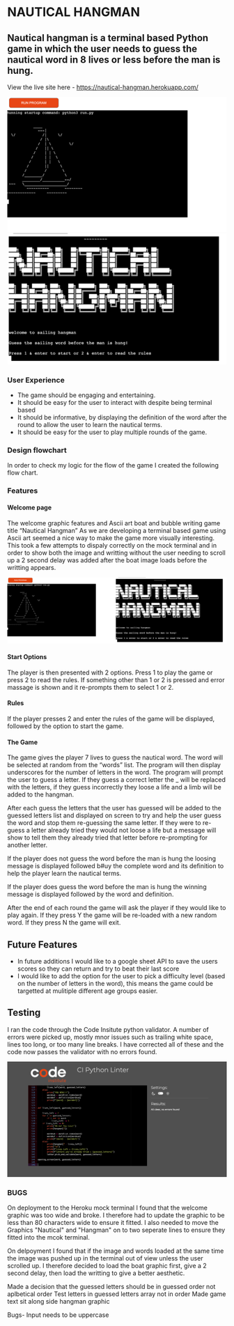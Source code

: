 # NAUTICAL HANGMAN


## Nautical hangman is a terminal based Python game in which the user needs to guess the nautical word in 8 lives or less before the man is hung. 

View the live site here - https://nautical-hangman.herokuapp.com/

![Welcome Graphic](/readme-images/welcome-graphic-1.png)
![Welcome Graphic](/readme-images/welcome-graphic-2.png)

### User Experience 
-	The game should be engaging and entertaining. 
-	It should be easy for the user to interact with despite being terminal based
-	It should be informative, by displaying the definition of the word after the round to allow the user to learn the nautical terms. 
-	It should be easy for the user to play multiple rounds of the game. 




### Design flowchart
In order to check my logic for the flow of the game I created the following flow chart. 





### Features

#### Welcome page  
The  welcome graphic features and Ascii art boat and bubble writing game title “Nautical Hangman” As we are developing a terminal based 
game using Ascii art seemed a nice way to make the game more visually interesting. This took a few attempts to dispaly correctly on the mock terminal and in order to show both the image and writting without the user needing to scroll up a 2 second delay was added after the boat image loads before the writting appears. 

![Welcome Graphic](/readme-images/welcome-graphics-together.jpg)

#### Start Options
The player is then presented with 2 options. Press 1 to play the game or press 2 to read the rules. If something other than 1 or 2 is pressed and error massage is shown and it re-prompts them to select 1 or 2. 


#### Rules
If the player presses 2 and enter the rules of the game will be displayed, followed by the option to start the game. 

#### The Game
The game gives the player 7 lives to guess the nautical word. The word will be selected at random from the “words” list. The program will then display underscores for the number of letters in the word. The program will prompt the user to guess a letter. If they guess a correct letter the _ will be replaced with the letters, if they guess incorrectly they loose a life and a limb will be added to the hangman. 

After each guess the letters that the user has guessed will be added to the guessed letters list and displayed on screen to try and help the user guess the word and stop them re-guessing the same letter. If they were to re-guess a letter already tried they would not loose a life but a message will show to tell them they already tried that letter before re-prompting for another letter. 

If the player does not guess the word before the man is hung the loosing message is displayed followed b#uy the complete word and its definition to help the player learn the nautical terms. 

If the player does guess the word before the man is hung the winning message is displayed followed by the word and definition. 

After the end of each round the game will ask the player if they would like to play again. If they press Y the game will be re-loaded with a new random word. If they press N the game will exit. 


## Future Features
- In future additions I would like to a google sheet API to save the users scores so they can return and try to beat their last score
- I would like to add the option for the user to pick a difficulty level (based on the number of letters in the word), this means the game could be targetted at mulitiple different age groups easier. 

## Testing
I ran the code through the Code Insitute python validator. A number of errors were picked up, mostly mnor issues such as trailing white space, lines too long, or too many line breaks. I have corrected all of these and the code now passes the validator with no errors found. 

![Welcome Graphic](/readme-images/validator_screenshot.png)

### BUGS
On deployment to the Heroku mock terminal I found that the welcome graphic was too wide and broke. I therefore had to update the graphic to be less than 80 characters wide to ensure it fitted. 
I also needed to move the Graphics "Nautical" and "Hangman" on to two seperate lines to ensure they fitted into the mcok terminal. 

On delpoyment I found that if the image and words loaded at the same time the image was pushed up in the terminal out of view unless the user scrolled up. I therefore decided to load the boat graphic first, give a 2 second delay, then load the writting to give a better aesthetic.  















Made a decision that the guessed letters should be in guessed order not aplbetical order
Test letters in guessed letters array not in order
Made game text sit along side hangman graphic



Bugs- 
Input needs to be uppercase
